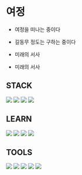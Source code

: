 # 여정

* 여정을 떠나는 중이다

* 길동무 정도는 구하는 중이다

* 미래의 서사

* 미래의 서사

## STACK
<img src="https://img.shields.io/badge/JavaScript-F7DF1E?style=flat-square&logo=JavaScript&logoColor=white"/> <img src="https://img.shields.io/badge/Python-3776AB?style=flat-square&logo=Python&logoColor=white"/> <img src="https://img.shields.io/badge/C%23-239120?style=flat-square&logo=C Sharp&logoColor=white"/> <img src="https://img.shields.io/badge/Node.js-339933?style=flat-square&logo=Node.js&logoColor=white"/>



## LEARN
<img src="https://img.shields.io/badge/HTML5-E34F26?style=flat-square&logo=HTML5&logoColor=white"/> <img src="https://img.shields.io/badge/CSS3-1572B6?style=flat-square&logo=CSS3&logoColor=white"/> <img src="https://img.shields.io/badge/GitHub-181717?style=flat-square&logo=GitHub&logoColor=white"/> <img src="https://img.shields.io/badge/TypeScript-3178C6?style=flat-square&logo=TypeScript&logoColor=white"/>



## TOOLS
<img src="https://img.shields.io/badge/Visual Studio-5C2D91?style=flat-square&logo=Visual Studio&logoColor=white"/> <img src="https://img.shields.io/badge/Visual Studio Cod-007ACC?style=flat-square&logo=Visual Studio Code&logoColor=white"/> <img src="https://img.shields.io/badge/GitHub-181717?style=flat-square&logo=GitHub&logoColor=white"/> <img src="https://img.shields.io/badge/Unity-222324?style=flat-square&logo=Unity&logoColor=white"/> <img src="https://img.shields.io/badge/Windows-0078D6?style=flat-square&logo=Windows&logoColor=white"/>



